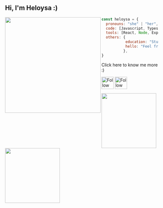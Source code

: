 <h2> Hi, I'm Heloysa :)</h2>
<img align='left' src="https://media1.giphy.com/media/v1.Y2lkPTc5MGI3NjExZ2s1YXl3bTAyNGY2N2VnZXV1dzgxaGVrZXI1aWozdmNoOXRlbTJjaiZlcD12MV9pbnRlcm5hbF9naWZfYnlfaWQmY3Q9Zw/XZ033bAXmrstTLqZR4/giphy.gif" width="314">



```javascript
const heloysa = {
  pronouns: "she" | "her",
  code: [Javascript, Typescript, HTML, CSS, Python],
  tools: [React, Node, Express, Django],
  others: {
           education: "Student of Computer Science at Unifap",
           hello: "Feel free to say hi, I'll be happy to meet ya :)"
          },
}
```
Click here to know me more :)

[<img src="https://raw.githubusercontent.com/helxysa/helxysa/master/socials/linkedin.png" height="40em" align="center" alt="Follow Helxysa on LinkedIn" title="Follow Heloysa on LinkedIn"/>](https://linkedin.com/in/heloysasz)
[<img src="https://raw.githubusercontent.com/helxysa/helxysa/master/socials/instagram.svg" height="40em" align="center" alt="Follow Helxysa on Instagram" title="Follow Helxysa  on Instagram"/>](https://instagram.com/helxysa)

 <div>
   <a href="https://github.com/helxysa">
   <img height="180em" src="https://github-readme-stats.vercel.app/api?username=helxysa&show_icons=true&theme=tokyonight&include_all_commits=true&count_private=true"/>
   <img height="180em" src="https://github-readme-stats.vercel.app/api/top-langs/?username=helxysa&layout=compact&langs_count=6&theme=tokyonight"/>
</div>

